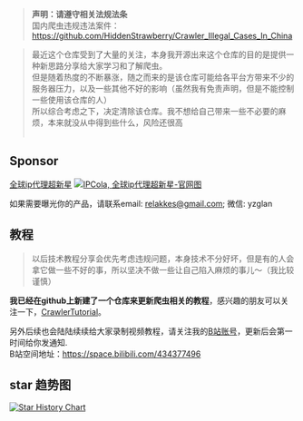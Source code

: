 
> **声明：请遵守相关法规法条** <br> 
> 国内爬虫违规违法案件：https://github.com/HiddenStrawberry/Crawler_Illegal_Cases_In_China

> 最近这个仓库受到了大量的关注，本身我开源出来这个仓库的目的是提供一种新思路分享给大家学习和了解爬虫。<br> 
> 但是随着热度的不断暴涨，随之而来的是该仓库可能给各平台方带来不少的服务器压力，以及一些其他不好的影响（虽然我有免责声明，但是不能控制一些使用该仓库的人）<br>
> 所以综合考虑之下，决定清除该仓库。我不想给自己带来一些不必要的麻烦，本来就没从中得到些什么，风险还很高<br><br>




## Sponsor
<a href="https://dashboard.ipcola.com/register?referral_code=vkybwyucyuidpne">全球ip代理超新星</a>
<a href="https://dashboard.ipcola.com/register?referral_code=vkybwyucyuidpne" target="_blank"><img src="https://s2.loli.net/2024/03/18/LKJaWcIHQl92ip5.jpg" alt="IPCola,  全球ip代理超新星-官网图"></a><br>

如果需要曝光你的产品，请联系email: relakkes@gmail.com;  微信: yzglan


## 教程
> 以后技术教程分享会优先考虑违规问题，本身技术不分好坏，但是有的人会拿它做一些不好的事，所以坚决不做一些让自己陷入麻烦的事儿～（我比较谨慎）<br>

**我已经在github上新建了一个仓库来更新爬虫相关的教程**，感兴趣的朋友可以关注一下，[CrawlerTutorial](https://github.com/NanmiCoder/CrawlerTutorial)。

另外后续也会陆陆续续给大家录制视频教程，请关注我的<a href="https://space.bilibili.com/434377496">B站账号</a>，更新后会第一时间给你发通知.<br>
B站空间地址：https://space.bilibili.com/434377496

## star 趋势图
[![Star History Chart](https://api.star-history.com/svg?repos=NanmiCoder/MediaCrawler&type=Date)](https://star-history.com/#NanmiCoder/MediaCrawler&Date)



